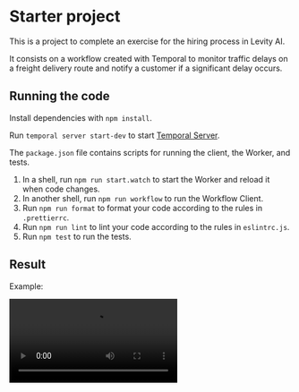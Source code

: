 # Starter project

This is a project to complete an exercise for the hiring process in Levity AI. 

It consists on a workflow created with Temporal to monitor traffic delays on a freight delivery route and notify a customer if a significant delay occurs. 

## Running the code

Install dependencies with `npm install`.

Run `temporal server start-dev` to start [Temporal Server](https://github.com/temporalio/cli/#installation).

The `package.json` file contains scripts for running the client, the Worker, and tests.

1. In a shell, run `npm run start.watch` to start the Worker and reload it when code changes.
1. In another shell, run `npm run workflow` to run the Workflow Client.
1. Run `npm run format` to format your code according to the rules in `.prettierrc`.
1. Run `npm run lint` to lint your code according to the rules in `eslintrc.js`.
1. Run `npm test` to run the tests.

## Result

Example:

![Freight-delay-notification-example](docs/media/freight-delay-notification-example.mov)
